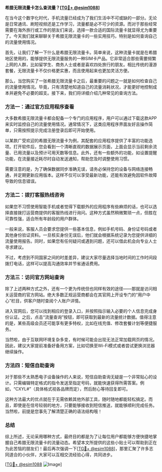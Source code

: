 **希腊无限流量卡怎么查流量？[[TG💪+ @esim1088](https://t.me/s/esim1088)]**

在当今这个数字化时代，手机流量已经成为了我们生活中不可或缺的一部分。无论是日常通讯、刷短视频还是工作学习，流量都是必不可少的资源。而对于那些经常需要在海外旅行或工作的朋友们来说，选择一款合适的国际流量卡就显得尤为重要了。今天我们就来聊聊关于希腊无限流量卡的一些实用技巧，特别是如何查询自己的流量使用情况。

首先，让我们了解一下什么是希腊无限流量卡。简单来说，这种流量卡就是在希腊地区使用的，能够提供无限流量服务的一种SIM卡产品。它非常适合那些需要频繁上网的人群，比如留学生、商务人士或者是喜欢四处旅行的朋友。相比传统的漫游套餐，无限流量卡不仅价格更实惠，而且使用起来也更加灵活方便。

那么，当您购买了一张希腊无限流量卡之后，最重要的问题之一就是如何检查自己的流量使用情况。毕竟，只有清楚地知道自己的流量消耗状况，才能更好地控制成本并避免不必要的超支。接下来，我们将详细介绍几种常见的查询方法。

### 方法一：通过官方应用程序查看

大多数希腊无限流量卡都会配备一个专门的应用程序，用户可以通过下载这款APP来实时监控自己的流量使用情况。通常情况下，这类应用程序界面友好且操作简单，只需按照提示完成注册登录后即可开始使用。

以某款广受欢迎的希腊无限流量卡为例，其配套的应用程序提供了丰富的功能选项。打开软件后，您会看到一个清晰直观的数据展示页面，上面会显示当前剩余流量、已用流量以及预计可用天数等信息。此外，还有一些额外的功能，如设置提醒功能，在流量接近耗尽时自动发送通知，帮助您及时调整使用习惯。

需要注意的是，为了确保数据同步准确无误，请务必保持您的设备与网络连接畅通，并定期更新应用版本。这样不仅可以享受最新功能，还能有效避免因软件故障导致的信息错误。

### 方法二：拨打客服热线咨询

如果您不习惯使用智能手机或者觉得下载额外的应用程序有些麻烦的话，也可以选择直接拨打运营商提供的客服热线进行询问。这种方式虽然稍微繁琐一点，但胜在可靠性强，适合所有年龄段的用户群体。

一般来说，客服人员会要求您提供一些基本信息，例如手机号码、身份证号码或者其他身份验证资料。一旦核实身份无误后，他们就会根据系统记录为您提供详细的流量使用报告。同时，如果您有任何疑问或遇到问题，还可以借此机会向专业人士寻求建议。

不过，考虑到不同国家之间的时差差异，建议大家尽量选择当地时间的工作时间段拨打电话，这样可以提高沟通效率并节省通话费用。

### 方法三：访问官方网站查询

除了上述两种方式之外，还有一个更为传统但也同样有效的途径——那就是访问相关运营商的官方网站。绝大多数正规运营商都会在其官网上开设专门的“用户中心”栏目，供客户随时查阅个人账户详情。

进入官网后，您可以找到相应的登录入口，并按照指示输入必要的个人信息完成身份认证。之后，点击“流量查询”按钮，即可获取到最新的流量统计数据。值得注意的是，某些高级会员还可能享有更多特权，比如在线充值、修改套餐计划等便捷服务。

当然啦，由于互联网环境复杂多变，有时候可能会出现无法正常加载网页的情况。因此，建议大家提前准备好备用方案，比如切换至Wi-Fi模式或者尝试更换浏览器继续操作。

### 方法四：短信自助查询

对于那些不太熟悉电子设备操作的人来说，短信自助查询无疑是一个非常贴心的设计。只需编辑特定格式的指令发送至指定号码，就能快速获得所需答案。例如，“CXYL#”（具体格式视各品牌而定），然后耐心等待回复即可。

这种方法最大的优点就在于无需依赖其他外部工具，随时随地都能轻松搞定。而且，即使是在信号较弱的地方，只要能够接收到短信推送，就能够顺利完成任务。当然啦，前提是您事先了解清楚正确的语法结构哦！

### 总结

综上所述，无论采用哪种方式，最终目的都是为了让每位用户都能够方便快捷地掌握自己希腊无限流量卡的流量动态。希望本文所提供的这些小贴士可以帮助到正在为此苦恼的朋友们！最后再次强调一下[[TG💪+ @esim1088](https://t.me/s/esim1088)]，那里汇聚了许多志同道合的小伙伴，大家可以互相交流经验心得，共同进步。

[[TG💪+ @esim1088](https://t.me/s/esim1088) ![Image](https://i.postimg.cc/4NQfJmqS/Snipaste-2025-05-13-00-14-12.png)]